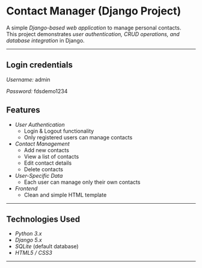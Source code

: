 # Contact Manager (Django Project)

A simple *Django-based web application* to manage personal contacts.  
This project demonstrates *user authentication, CRUD operations, and database integration* in Django.

---

## Login credentials
*Username:* admin

*Password:* fdsdemo1234

## Features

- *User Authentication*
  - Login & Logout functionality
  - Only registered users can manage contacts
- *Contact Management*
  - Add new contacts
  - View a list of contacts
  - Edit contact details
  - Delete contacts
- *User-Specific Data*
  - Each user can manage only their own contacts
- *Frontend*
  - Clean and simple HTML template

---

## Technologies Used

- *Python 3.x*
- *Django 5.x*
- *SQLite* (default database)
- *HTML5 / CSS3*

---
